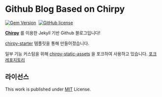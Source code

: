 
# Github Blog Based on Chirpy

[![Gem Version](https://img.shields.io/gem/v/jekyll-theme-chirpy)][gem]&nbsp;
[![GitHub license](https://img.shields.io/github/license/cotes2020/chirpy-starter.svg?color=blue)][mit]


 [**Chirpy**][chirpy] 를 이용한 Jekyll 기반 Github 블로그입니다!

[chirpy-starter][template] 템플릿을 통해 만들어졌습니다.

일부 기능 커스텀을 위해 [chirpy-static-assets][original-assets] 을 포크하여 사용하고 있습니다.
[포크 레포지토리][forked-assets]

## 라이선스

This work is published under [MIT][mit] License.

[gem]: https://rubygems.org/gems/jekyll-theme-chirpy
[chirpy]: https://github.com/cotes2020/jekyll-theme-chirpy/
[template]: https://github.com/cotes2020/chirpy-starter
[original-assets]: https://github.com/cotes2020/chirpy-static-assets
[forked-assets]: https://github.com/w9865t/chirpy-static-assets
[CD]: https://en.wikipedia.org/wiki/Continuous_deployment
[mit]: https://github.com/cotes2020/chirpy-starter/blob/master/LICENSE

